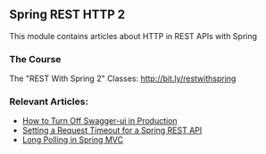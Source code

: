 ## Spring REST HTTP 2

This module contains articles about HTTP in REST APIs with Spring

### The Course
The "REST With Spring 2" Classes: http://bit.ly/restwithspring

### Relevant Articles:

- [How to Turn Off Swagger-ui in Production](https://www.surya.com/swagger-ui-turn-off-in-production)
- [Setting a Request Timeout for a Spring REST API](https://www.surya.com/spring-rest-timeout)
- [Long Polling in Spring MVC](https://www.surya.com/spring-mvc-long-polling)
